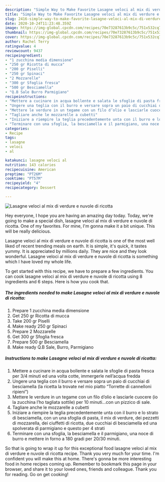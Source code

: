 ```yaml
---
description: "Simple Way to Make Favorite Lasagne veloci al mix di verdure e nuvole di ricotta"
title: "Simple Way to Make Favorite Lasagne veloci al mix di verdure e nuvole di ricotta"
slug: 2416-simple-way-to-make-favorite-lasagne-veloci-al-mix-di-verdure-e-nuvole-di-ricotta
date: 2020-10-24T11:23:48.359Z
image: https://img-global.cpcdn.com/recipes/70e73287613b9c5c/751x532cq70/lasagne-veloci-al-mix-di-verdure-e-nuvole-di-ricotta-recipe-main-photo.jpg
thumbnail: https://img-global.cpcdn.com/recipes/70e73287613b9c5c/751x532cq70/lasagne-veloci-al-mix-di-verdure-e-nuvole-di-ricotta-recipe-main-photo.jpg
cover: https://img-global.cpcdn.com/recipes/70e73287613b9c5c/751x532cq70/lasagne-veloci-al-mix-di-verdure-e-nuvole-di-ricotta-recipe-main-photo.jpg
author: Rachel Terry
ratingvalue: 4
reviewcount: 9437
recipeingredient:
- "1 zucchina media dimensione"
- "250 gr Ricotta di mucca"
- "200 gr Piselli"
- "250 gr Spinaci"
- "2 Mozzarelle"
- "300 gr Sfoglia fresca"
- "500 gr Besciamella"
- "Q.B Sale Burro Parmigiano"
recipeinstructions:
- "Mettere a cucinare in acqua bollente e salata le sfoglie di pasta fresca per 3/4 minuti ed una volta cotte, immergerle nell’acqua fredda"
- "Ungere una teglia con il burro e versare sopra un paio di cucchiai di besciamella (la ricetta la trovate nel mio piatto “Torrette di cannelloni ripieni”)"
- "Mettere le verdure in un tegame con un filo d’olio e lasciarle cuocere (io la zucchina l’ho tagliata sottile) per 10 minuti...con un pizzico di sale."
- "Tagliare anche le mozzarelle a cubetti"
- "Iniziare a riempire la teglia precedentemente unta con il burro e lo strato di besciamella, con un una sfoglia di pasta, il mix di verdure, dei pezzetti di mozzarella, dei ciuffetti di ricotta, due cucchiai di besciamella ed una spolverata di parmigiano e questo per 4 strati"
- "Terminare con una sfoglia, la besciamella e il parmigiano, una noce di burro e mettere in forno a 180 gradi per 20/30 minuti."
categories:
- Recipe
tags:
- lasagne
- veloci
- al

katakunci: lasagne veloci al 
nutrition: 143 calories
recipecuisine: American
preptime: "PT26M"
cooktime: "PT57M"
recipeyield: "4"
recipecategory: Dessert

---
```



![Lasagne veloci al mix di verdure e nuvole di ricotta](https://img-global.cpcdn.com/recipes/70e73287613b9c5c/751x532cq70/lasagne-veloci-al-mix-di-verdure-e-nuvole-di-ricotta-recipe-main-photo.jpg)

Hey everyone, I hope you are having an amazing day today. Today, we're going to make a special dish, lasagne veloci al mix di verdure e nuvole di ricotta. One of my favorites. For mine, I'm gonna make it a bit unique. This will be really delicious.

Lasagne veloci al mix di verdure e nuvole di ricotta is one of the most well liked of recent trending meals on earth. It is simple, it's quick, it tastes yummy. It is appreciated by millions daily. They are nice and they look wonderful. Lasagne veloci al mix di verdure e nuvole di ricotta is something which I have loved my whole life.




To get started with this recipe, we have to prepare a few ingredients. You can cook lasagne veloci al mix di verdure e nuvole di ricotta using 8 ingredients and 6 steps. Here is how you cook that.

<!--inarticleads1-->

##### The ingredients needed to make Lasagne veloci al mix di verdure e nuvole di ricotta:

1. Prepare 1 zucchina media dimensione
1. Get 250 gr Ricotta di mucca
1. Take 200 gr Piselli
1. Make ready 250 gr Spinaci
1. Prepare 2 Mozzarelle
1. Get 300 gr Sfoglia fresca
1. Prepare 500 gr Besciamella
1. Make ready Q.B Sale, Burro, Parmigiano




<!--inarticleads2-->

##### Instructions to make Lasagne veloci al mix di verdure e nuvole di ricotta:

1. Mettere a cucinare in acqua bollente e salata le sfoglie di pasta fresca per 3/4 minuti ed una volta cotte, immergerle nell’acqua fredda
1. Ungere una teglia con il burro e versare sopra un paio di cucchiai di besciamella (la ricetta la trovate nel mio piatto “Torrette di cannelloni ripieni”)
1. Mettere le verdure in un tegame con un filo d’olio e lasciarle cuocere (io la zucchina l’ho tagliata sottile) per 10 minuti...con un pizzico di sale.
1. Tagliare anche le mozzarelle a cubetti
1. Iniziare a riempire la teglia precedentemente unta con il burro e lo strato di besciamella, con un una sfoglia di pasta, il mix di verdure, dei pezzetti di mozzarella, dei ciuffetti di ricotta, due cucchiai di besciamella ed una spolverata di parmigiano e questo per 4 strati
1. Terminare con una sfoglia, la besciamella e il parmigiano, una noce di burro e mettere in forno a 180 gradi per 20/30 minuti.




So that is going to wrap it up for this exceptional food lasagne veloci al mix di verdure e nuvole di ricotta recipe. Thank you very much for your time. I'm confident you will make this at home. There's gonna be more interesting food in home recipes coming up. Remember to bookmark this page in your browser, and share it to your loved ones, friends and colleague. Thank you for reading. Go on get cooking!
